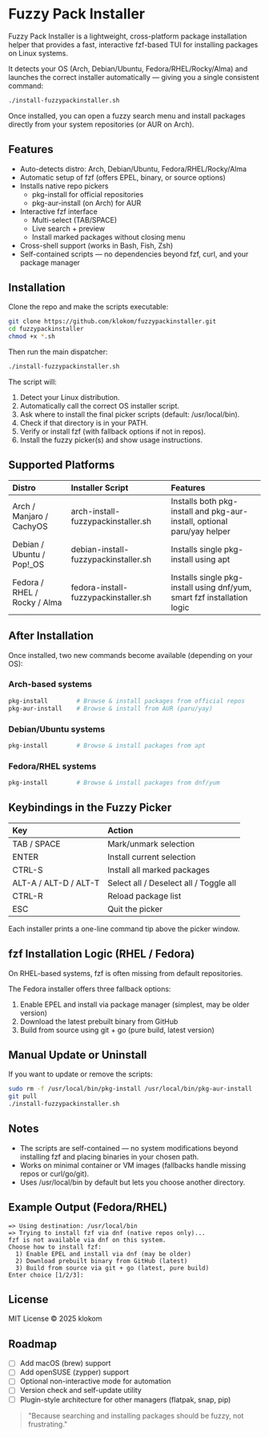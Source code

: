 # Fuzzy Pack Installer

Fuzzy Pack Installer is a lightweight, cross-platform package installation helper that provides a fast, interactive fzf-based TUI for installing packages on Linux systems.

It detects your OS (Arch, Debian/Ubuntu, Fedora/RHEL/Rocky/Alma) and launches the correct installer automatically — giving you a single consistent command:
```bash
./install-fuzzypackinstaller.sh
```

Once installed, you can open a fuzzy search menu and install packages directly from your system repositories (or AUR on Arch).

## Features

- Auto-detects distro: Arch, Debian/Ubuntu, Fedora/RHEL/Rocky/Alma
- Automatic setup of fzf (offers EPEL, binary, or source options)
- Installs native repo pickers
  - pkg-install for official repositories
  - pkg-aur-install (on Arch) for AUR
- Interactive fzf interface
  - Multi-select (TAB/SPACE)
  - Live search + preview
  - Install marked packages without closing menu
- Cross-shell support (works in Bash, Fish, Zsh)
- Self-contained scripts — no dependencies beyond fzf, curl, and your package manager

## Installation

Clone the repo and make the scripts executable:
```bash
git clone https://github.com/klokom/fuzzypackinstaller.git
cd fuzzypackinstaller
chmod +x *.sh
```

Then run the main dispatcher:
```bash
./install-fuzzypackinstaller.sh
```

The script will:
1. Detect your Linux distribution.
2. Automatically call the correct OS installer script.
3. Ask where to install the final picker scripts (default: /usr/local/bin).
4. Check if that directory is in your PATH.
5. Verify or install fzf (with fallback options if not in repos).
6. Install the fuzzy picker(s) and show usage instructions.

## Supported Platforms

| Distro | Installer Script | Features |
|:-------|:-----------------|:----------|
| Arch / Manjaro / CachyOS | arch-install-fuzzypackinstaller.sh | Installs both pkg-install and pkg-aur-install, optional paru/yay helper |
| Debian / Ubuntu / Pop!_OS | debian-install-fuzzypackinstaller.sh | Installs single pkg-install using apt |
| Fedora / RHEL / Rocky / Alma | fedora-install-fuzzypackinstaller.sh | Installs single pkg-install using dnf/yum, smart fzf installation logic |

## After Installation

Once installed, two new commands become available (depending on your OS):

### Arch-based systems
```bash
pkg-install        # Browse & install packages from official repos
pkg-aur-install    # Browse & install from AUR (paru/yay)
```

### Debian/Ubuntu systems
```bash
pkg-install        # Browse & install packages from apt
```

### Fedora/RHEL systems
```bash
pkg-install        # Browse & install packages from dnf/yum
```

## Keybindings in the Fuzzy Picker

| Key | Action |
|:----|:--------|
| TAB / SPACE | Mark/unmark selection |
| ENTER | Install current selection |
| CTRL-S | Install all marked packages |
| ALT-A / ALT-D / ALT-T | Select all / Deselect all / Toggle all |
| CTRL-R | Reload package list |
| ESC | Quit the picker |

Each installer prints a one-line command tip above the picker window.

## fzf Installation Logic (RHEL / Fedora)

On RHEL-based systems, fzf is often missing from default repositories.

The Fedora installer offers three fallback options:
1. Enable EPEL and install via package manager (simplest, may be older version)
2. Download the latest prebuilt binary from GitHub
3. Build from source using git + go (pure build, latest version)

## Manual Update or Uninstall

If you want to update or remove the scripts:

```bash
sudo rm -f /usr/local/bin/pkg-install /usr/local/bin/pkg-aur-install
git pull
./install-fuzzypackinstaller.sh
```

## Notes

- The scripts are self-contained — no system modifications beyond installing fzf and placing binaries in your chosen path.
- Works on minimal container or VM images (fallbacks handle missing repos or curl/go/git).
- Uses /usr/local/bin by default but lets you choose another directory.

## Example Output (Fedora/RHEL)

```
=> Using destination: /usr/local/bin
=> Trying to install fzf via dnf (native repos only)...
fzf is not available via dnf on this system.
Choose how to install fzf:
  1) Enable EPEL and install via dnf (may be older)
  2) Download prebuilt binary from GitHub (latest)
  3) Build from source via git + go (latest, pure build)
Enter choice [1/2/3]:
```

## License

MIT License © 2025 klokom

## Roadmap

- [ ] Add macOS (brew) support  
- [ ] Add openSUSE (zypper) support  
- [ ] Optional non-interactive mode for automation  
- [ ] Version check and self-update utility  
- [ ] Plugin-style architecture for other managers (flatpak, snap, pip)

> "Because searching and installing packages should be fuzzy, not frustrating."
